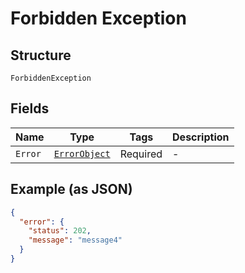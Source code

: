 
# Forbidden Exception

## Structure

`ForbiddenException`

## Fields

| Name | Type | Tags | Description |
|  --- | --- | --- | --- |
| `Error` | [`ErrorObject`](../../doc/models/error-object.md) | Required | - |

## Example (as JSON)

```json
{
  "error": {
    "status": 202,
    "message": "message4"
  }
}
```

